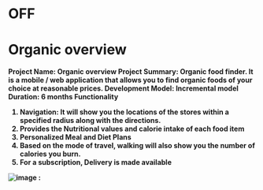 # OFF

# Organic overview
<b> Project Name: Organic overview
Project Summary: Organic food finder. It is a mobile / web application that allows you to find organic foods of your choice at reasonable prices. 
Development Model: Incremental model 
Duration: 6 months 
Functionality 
1.	Navigation: It will show you the locations of the stores within a specified radius along with the directions.
2.	Provides the Nutritional values and calorie intake of each food item
3.	Personalized Meal and Diet Plans
4.	Based on the mode of travel, walking will also show you the number of calories you burn. 
5.	For a subscription, Delivery is made available


![image](https://github.com/user-attachments/assets/b21f009c-711f-49dd-9ddc-8ee813b172e1)
:</b>
